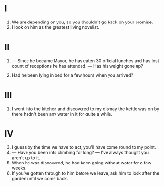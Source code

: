 # I

1. We are depending on you, so you shouldn't go back on your promise.
7. I look on him as the greatest living novelist.

# II

1. — Since he became Mayor, he has eaten 30 official lunches and has lost count of receptions he has attended.
   — Has his weight gone up?
   
5. Had he been lying in bed for a few hours when you arrived?

# III

1. I went into the kitchen and discovered to my dismay the kettle was on by there hadn't been any water in it for quite a while.

# IV

3. I guess by the time we have to act, you'll have come round to my point.
4. — Have you been into climbing for long?
   — I've always thought you aren't up to it.
8. When he was discovered, he had been going without water for a few weeks.
9. If you've gotten through to him before we leave, ask him to look after the garden until we come back.
